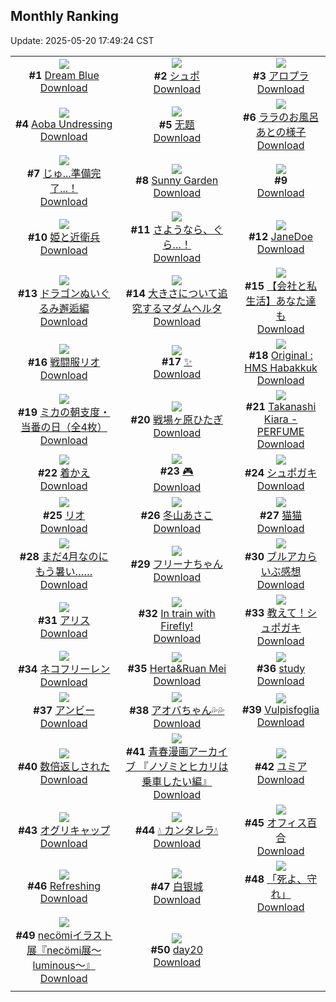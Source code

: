 ## Monthly Ranking
Update: 2025-05-20 17:49:24 CST

|      |      |      |
| :----: | :----: | :----: |
| ![](https://i.pixiv.re/c/240x480/img-master/img/2025/04/22/00/00/11/129563571_p0_master1200.jpg)<br>**#1** [Dream Blue](https://www.pixiv.net/artworks/129563571)<br>[Download](https://i.pixiv.re/img-original/img/2025/04/22/00/00/11/129563571_p0.jpg) | ![](https://i.pixiv.re/c/240x480/img-master/img/2025/04/22/14/09/56/129579288_p0_master1200.jpg)<br>**#2** [シュポ](https://www.pixiv.net/artworks/129579288)<br>[Download](https://i.pixiv.re/img-original/img/2025/04/22/14/09/56/129579288_p0.png) | ![](https://i.pixiv.re/c/240x480/img-master/img/2025/04/22/00/43/03/129565624_p0_master1200.jpg)<br>**#3** [アロプラ](https://www.pixiv.net/artworks/129565624)<br>[Download](https://i.pixiv.re/img-original/img/2025/04/22/00/43/03/129565624_p0.jpg) |
| ![](https://i.pixiv.re/c/240x480/img-master/img/2025/04/22/02/34/00/129568668_p0_master1200.jpg)<br>**#4** [Aoba Undressing](https://www.pixiv.net/artworks/129568668)<br>[Download](https://i.pixiv.re/img-original/img/2025/04/22/02/34/00/129568668_p0.jpg) | ![](https://i.pixiv.re/c/240x480/img-master/img/2025/04/21/20/34/34/129555187_p0_master1200.jpg)<br>**#5** [无题](https://www.pixiv.net/artworks/129555187)<br>[Download](https://i.pixiv.re/img-original/img/2025/04/21/20/34/34/129555187_p0.png) | ![](https://i.pixiv.re/c/240x480/img-master/img/2025/04/22/00/00/19/129563633_p0_master1200.jpg)<br>**#6** [ララのお風呂あとの様子](https://www.pixiv.net/artworks/129563633)<br>[Download](https://i.pixiv.re/img-original/img/2025/04/22/00/00/19/129563633_p0.png) |
| ![](https://i.pixiv.re/c/240x480/img-master/img/2025/04/22/18/05/38/129583950_p0_master1200.jpg)<br>**#7** [じゅ...準備完了...！](https://www.pixiv.net/artworks/129583950)<br>[Download](https://i.pixiv.re/img-original/img/2025/04/22/18/05/38/129583950_p0.jpg) | ![](https://i.pixiv.re/c/240x480/img-master/img/2025/04/22/00/00/10/129563562_p0_master1200.jpg)<br>**#8** [Sunny Garden](https://www.pixiv.net/artworks/129563562)<br>[Download](https://i.pixiv.re/img-original/img/2025/04/22/00/00/10/129563562_p0.jpg) | ![](https://s.pximg.net/common/images/limit_unviewable_s.png)<br>**#9** [](https://www.pixiv.net/artworks/129588161)<br>[Download](https://s.pximg.net/common/images/limit_unviewable_s.png) |
| ![](https://i.pixiv.re/c/240x480/img-master/img/2025/04/22/00/03/03/129563958_p0_master1200.jpg)<br>**#10** [姫と近衛兵](https://www.pixiv.net/artworks/129563958)<br>[Download](https://i.pixiv.re/img-original/img/2025/04/22/00/03/03/129563958_p0.jpg) | ![](https://i.pixiv.re/c/240x480/img-master/img/2025/04/22/00/00/14/129563597_p0_master1200.jpg)<br>**#11** [さようなら、ぐら…！](https://www.pixiv.net/artworks/129563597)<br>[Download](https://i.pixiv.re/img-original/img/2025/04/22/00/00/14/129563597_p0.png) | ![](https://i.pixiv.re/c/240x480/img-master/img/2025/04/23/18/00/05/129617004_p0_master1200.jpg)<br>**#12** [JaneDoe](https://www.pixiv.net/artworks/129617004)<br>[Download](https://i.pixiv.re/img-original/img/2025/04/23/18/00/05/129617004_p0.jpg) |
| ![](https://i.pixiv.re/c/240x480/img-master/img/2025/04/22/00/25/05/129564924_p0_master1200.jpg)<br>**#13** [ドラゴンぬいぐるみ邂逅編](https://www.pixiv.net/artworks/129564924)<br>[Download](https://i.pixiv.re/img-original/img/2025/04/22/00/25/05/129564924_p0.png) | ![](https://i.pixiv.re/c/240x480/img-master/img/2025/04/22/21/34/52/129563908_p0_master1200.jpg)<br>**#14** [大きさについて追究するマダムヘルタ](https://www.pixiv.net/artworks/129563908)<br>[Download](https://i.pixiv.re/img-original/img/2025/04/22/21/34/52/129563908_p0.jpg) | ![](https://i.pixiv.re/c/240x480/img-master/img/2025/04/22/12/00/13/129576904_p0_master1200.jpg)<br>**#15** [【会社と私生活】あなた達も](https://www.pixiv.net/artworks/129576904)<br>[Download](https://i.pixiv.re/img-original/img/2025/04/22/12/00/13/129576904_p0.jpg) |
| ![](https://i.pixiv.re/c/240x480/img-master/img/2025/04/22/08/30/01/129573649_p0_master1200.jpg)<br>**#16** [戦闘服リオ](https://www.pixiv.net/artworks/129573649)<br>[Download](https://i.pixiv.re/img-original/img/2025/04/22/08/30/01/129573649_p0.jpg) | ![](https://i.pixiv.re/c/240x480/img-master/img/2025/04/21/17/05/37/129548782_p0_master1200.jpg)<br>**#17** [✨](https://www.pixiv.net/artworks/129548782)<br>[Download](https://i.pixiv.re/img-original/img/2025/04/21/17/05/37/129548782_p0.png) | ![](https://i.pixiv.re/c/240x480/img-master/img/2025/04/22/04/29/34/129570322_p0_master1200.jpg)<br>**#18** [Original : HMS Habakkuk](https://www.pixiv.net/artworks/129570322)<br>[Download](https://i.pixiv.re/img-original/img/2025/04/22/04/29/34/129570322_p0.jpg) |
| ![](https://i.pixiv.re/c/240x480/img-master/img/2025/04/20/08/00/08/129497476_p0_master1200.jpg)<br>**#19** [ミカの朝支度・当番の日（全4枚）](https://www.pixiv.net/artworks/129497476)<br>[Download](https://i.pixiv.re/img-original/img/2025/04/20/08/00/08/129497476_p0.jpg) | ![](https://i.pixiv.re/c/240x480/img-master/img/2025/04/24/00/00/06/129630577_p0_master1200.jpg)<br>**#20** [戦場ヶ原ひたぎ](https://www.pixiv.net/artworks/129630577)<br>[Download](https://i.pixiv.re/img-original/img/2025/04/24/00/00/06/129630577_p0.png) | ![](https://i.pixiv.re/c/240x480/img-master/img/2025/04/22/06/14/26/129571629_p0_master1200.jpg)<br>**#21** [Takanashi Kiara - PERFUME](https://www.pixiv.net/artworks/129571629)<br>[Download](https://i.pixiv.re/img-original/img/2025/04/22/06/14/26/129571629_p0.png) |
| ![](https://i.pixiv.re/c/240x480/img-master/img/2025/04/21/00/30/02/129530972_p0_master1200.jpg)<br>**#22** [着かえ](https://www.pixiv.net/artworks/129530972)<br>[Download](https://i.pixiv.re/img-original/img/2025/04/21/00/30/02/129530972_p0.jpg) | ![](https://i.pixiv.re/c/240x480/img-master/img/2025/05/09/23/06/36/129590211_p0_master1200.jpg)<br>**#23** [🎮](https://www.pixiv.net/artworks/129590211)<br>[Download](https://i.pixiv.re/img-original/img/2025/05/09/23/06/36/129590211_p0.png) | ![](https://i.pixiv.re/c/240x480/img-master/img/2025/04/22/22/34/15/129593473_p0_master1200.jpg)<br>**#24** [シュポガキ](https://www.pixiv.net/artworks/129593473)<br>[Download](https://i.pixiv.re/img-original/img/2025/04/22/22/34/15/129593473_p0.jpg) |
| ![](https://i.pixiv.re/c/240x480/img-master/img/2025/04/21/12/00/04/129543098_p0_master1200.jpg)<br>**#25** [リオ](https://www.pixiv.net/artworks/129543098)<br>[Download](https://i.pixiv.re/img-original/img/2025/04/21/12/00/04/129543098_p0.jpg) | ![](https://i.pixiv.re/c/240x480/img-master/img/2025/04/21/17/00/03/129548575_p0_master1200.jpg)<br>**#26** [冬山あさこ](https://www.pixiv.net/artworks/129548575)<br>[Download](https://i.pixiv.re/img-original/img/2025/04/21/17/00/03/129548575_p0.png) | ![](https://i.pixiv.re/c/240x480/img-master/img/2025/04/22/00/03/49/129563999_p0_master1200.jpg)<br>**#27** [猫猫](https://www.pixiv.net/artworks/129563999)<br>[Download](https://i.pixiv.re/img-original/img/2025/04/22/00/03/49/129563999_p0.jpg) |
| ![](https://i.pixiv.re/c/240x480/img-master/img/2025/04/21/17/08/33/129548851_p0_master1200.jpg)<br>**#28** [まだ4月なのにもう暑い……](https://www.pixiv.net/artworks/129548851)<br>[Download](https://i.pixiv.re/img-original/img/2025/04/21/17/08/33/129548851_p0.jpg) | ![](https://i.pixiv.re/c/240x480/img-master/img/2025/04/20/00/00/06/129487021_p0_master1200.jpg)<br>**#29** [フリーナちゃん](https://www.pixiv.net/artworks/129487021)<br>[Download](https://i.pixiv.re/img-original/img/2025/04/20/00/00/06/129487021_p0.png) | ![](https://i.pixiv.re/c/240x480/img-master/img/2025/04/20/21/25/30/129521944_p0_master1200.jpg)<br>**#30** [ブルアカらいぶ感想](https://www.pixiv.net/artworks/129521944)<br>[Download](https://i.pixiv.re/img-original/img/2025/04/20/21/25/30/129521944_p0.png) |
| ![](https://i.pixiv.re/c/240x480/img-master/img/2025/04/22/06/07/36/129571542_p0_master1200.jpg)<br>**#31** [アリス](https://www.pixiv.net/artworks/129571542)<br>[Download](https://i.pixiv.re/img-original/img/2025/04/22/06/07/36/129571542_p0.png) | ![](https://i.pixiv.re/c/240x480/img-master/img/2025/04/21/23/26/47/129562227_p0_master1200.jpg)<br>**#32** [In train with Firefly!](https://www.pixiv.net/artworks/129562227)<br>[Download](https://i.pixiv.re/img-original/img/2025/04/21/23/26/47/129562227_p0.png) | ![](https://i.pixiv.re/c/240x480/img-master/img/2025/04/22/18/12/23/129584102_p0_master1200.jpg)<br>**#33** [教えて！シュポガキ](https://www.pixiv.net/artworks/129584102)<br>[Download](https://i.pixiv.re/img-original/img/2025/04/22/18/12/23/129584102_p0.png) |
| ![](https://i.pixiv.re/c/240x480/img-master/img/2025/04/20/00/00/04/129486995_p0_master1200.jpg)<br>**#34** [ネコフリーレン](https://www.pixiv.net/artworks/129486995)<br>[Download](https://i.pixiv.re/img-original/img/2025/04/20/00/00/04/129486995_p0.png) | ![](https://i.pixiv.re/c/240x480/img-master/img/2025/04/22/00/00/07/129563536_p0_master1200.jpg)<br>**#35** [Herta&Ruan Mei](https://www.pixiv.net/artworks/129563536)<br>[Download](https://i.pixiv.re/img-original/img/2025/04/22/00/00/07/129563536_p0.png) | ![](https://i.pixiv.re/c/240x480/img-master/img/2025/04/22/17/10/17/129582465_p0_master1200.jpg)<br>**#36** [study](https://www.pixiv.net/artworks/129582465)<br>[Download](https://i.pixiv.re/img-original/img/2025/04/22/17/10/17/129582465_p0.png) |
| ![](https://i.pixiv.re/c/240x480/img-master/img/2025/04/23/21/14/34/129623889_p0_master1200.jpg)<br>**#37** [アンビー](https://www.pixiv.net/artworks/129623889)<br>[Download](https://i.pixiv.re/img-original/img/2025/04/23/21/14/34/129623889_p0.jpg) | ![](https://i.pixiv.re/c/240x480/img-master/img/2025/04/22/19/57/48/129587308_p0_master1200.jpg)<br>**#38** [アオバちゃん💦💦](https://www.pixiv.net/artworks/129587308)<br>[Download](https://i.pixiv.re/img-original/img/2025/04/22/19/57/48/129587308_p0.png) | ![](https://i.pixiv.re/c/240x480/img-master/img/2025/04/22/03/12/14/129569287_p0_master1200.jpg)<br>**#39** [Vulpisfoglia](https://www.pixiv.net/artworks/129569287)<br>[Download](https://i.pixiv.re/img-original/img/2025/04/22/03/12/14/129569287_p0.jpg) |
| ![](https://i.pixiv.re/c/240x480/img-master/img/2025/04/20/00/05/01/129487672_p0_master1200.jpg)<br>**#40** [数倍返しされた](https://www.pixiv.net/artworks/129487672)<br>[Download](https://i.pixiv.re/img-original/img/2025/04/20/00/05/01/129487672_p0.jpg) | ![](https://i.pixiv.re/c/240x480/img-master/img/2025/05/08/09/58/24/129587448_p0_master1200.jpg)<br>**#41** [青春漫画アーカイブ 『ノゾミとヒカリは乗車したい編』](https://www.pixiv.net/artworks/129587448)<br>[Download](https://i.pixiv.re/img-original/img/2025/05/08/09/58/24/129587448_p0.jpg) | ![](https://i.pixiv.re/c/240x480/img-master/img/2025/04/21/12/02/40/129543289_p0_master1200.jpg)<br>**#42** [ユミア](https://www.pixiv.net/artworks/129543289)<br>[Download](https://i.pixiv.re/img-original/img/2025/04/21/12/02/40/129543289_p0.jpg) |
| ![](https://i.pixiv.re/c/240x480/img-master/img/2025/04/22/04/43/36/129570478_p0_master1200.jpg)<br>**#43** [オグリキャップ](https://www.pixiv.net/artworks/129570478)<br>[Download](https://i.pixiv.re/img-original/img/2025/04/22/04/43/36/129570478_p0.jpg) | ![](https://i.pixiv.re/c/240x480/img-master/img/2025/04/22/18/14/04/129584144_p0_master1200.jpg)<br>**#44** [💧 カンタレラ💧](https://www.pixiv.net/artworks/129584144)<br>[Download](https://i.pixiv.re/img-original/img/2025/04/22/18/14/04/129584144_p0.png) | ![](https://i.pixiv.re/c/240x480/img-master/img/2025/04/23/00/00/03/129597047_p0_master1200.jpg)<br>**#45** [オフィス百合](https://www.pixiv.net/artworks/129597047)<br>[Download](https://i.pixiv.re/img-original/img/2025/04/23/00/00/03/129597047_p0.png) |
| ![](https://i.pixiv.re/c/240x480/img-master/img/2025/04/20/11/01/29/129490312_p0_master1200.jpg)<br>**#46** [Refreshing](https://www.pixiv.net/artworks/129490312)<br>[Download](https://i.pixiv.re/img-original/img/2025/04/20/11/01/29/129490312_p0.png) | ![](https://i.pixiv.re/c/240x480/img-master/img/2025/04/20/16/50/51/129511066_p0_master1200.jpg)<br>**#47** [白银城](https://www.pixiv.net/artworks/129511066)<br>[Download](https://i.pixiv.re/img-original/img/2025/04/20/16/50/51/129511066_p0.jpg) | ![](https://i.pixiv.re/c/240x480/img-master/img/2025/04/23/00/00/10/129597111_p0_master1200.jpg)<br>**#48** [「死よ、守れ」](https://www.pixiv.net/artworks/129597111)<br>[Download](https://i.pixiv.re/img-original/img/2025/04/23/00/00/10/129597111_p0.jpg) |
| ![](https://i.pixiv.re/c/240x480/img-master/img/2025/04/20/00/00/15/129487122_p0_master1200.jpg)<br>**#49** [necömiイラスト展『necömi展～luminous～』](https://www.pixiv.net/artworks/129487122)<br>[Download](https://i.pixiv.re/img-original/img/2025/04/20/00/00/15/129487122_p0.png) | ![](https://i.pixiv.re/c/240x480/img-master/img/2025/04/23/01/18/37/129600242_p0_master1200.jpg)<br>**#50** [day20](https://www.pixiv.net/artworks/129600242)<br>[Download](https://i.pixiv.re/img-original/img/2025/04/23/01/18/37/129600242_p0.jpg) |
|      |
